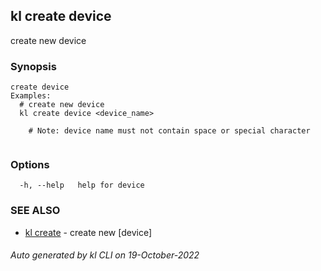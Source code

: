 ## kl create device

create new device

### Synopsis

```
create device
Examples:
  # create new device
  kl create device <device_name>

	# Note: device name must not contain space or special character
	
```

### Options

```
  -h, --help   help for device
```

### SEE ALSO

* [kl create](kl_create.md)  - create new [device]

###### Auto generated by kl CLI on 19-October-2022
